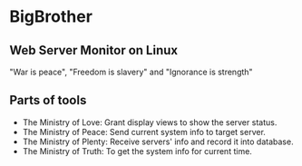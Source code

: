 # BigBrother
Web Server Monitor on Linux
----
"War is peace", "Freedom is slavery" and "Ignorance is strength"

## Parts of tools

* The Ministry of Love: Grant display views to show the server status.
* The Ministry of Peace: Send current system info to target server. 
* The Ministry of Plenty: Receive servers' info and record it into database.
* The Ministry of Truth: To get the system info for current time. 
